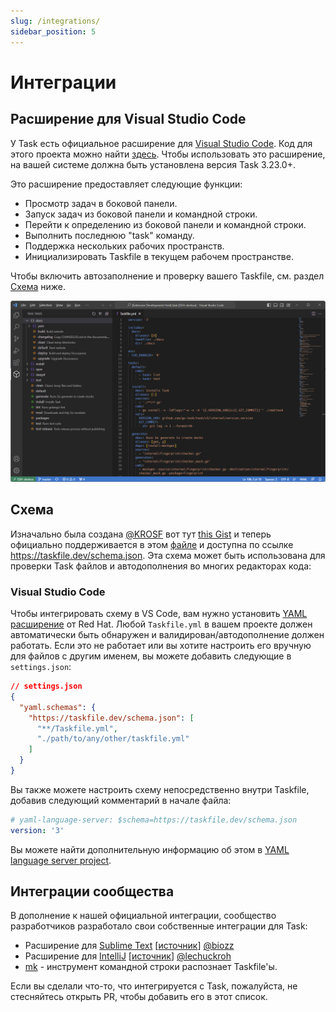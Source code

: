 ```yaml
---
slug: /integrations/
sidebar_position: 5
---
```


# Интеграции

## Расширение для Visual Studio Code

У Task есть официальное расширение для [Visual Studio Code](https://marketplace.visualstudio.com/items?itemName=task.vscode-task). Код для этого проекта можно найти [здесь](https://github.com/go-task/vscode-task). Чтобы использовать это расширение, на вашей системе должна быть установлена версия Task 3.23.0+.

Это расширение предоставляет следующие функции:

- Просмотр задач в боковой панели.
- Запуск задач из боковой панели и командной строки.
- Перейти к определению из боковой панели и командной строки.
- Выполнить последнюю "task" команду.
- Поддержка нескольких рабочих пространств.
- Инициализировать Taskfile в текущем рабочем пространстве.

Чтобы включить автозаполнение и проверку вашего Taskfile, см. раздел [Схема](#schema) ниже.

![Task for Visual Studio Code](https://github.com/go-task/vscode-task/blob/main/res/preview.png?raw=true)

## Схема

Изначально была создана [@KROSF](https://github.com/KROSF) вот тут [this Gist](https://gist.github.com/KROSF/c5435acf590acd632f71bb720f685895) и теперь официально поддерживается в этом [файле](https://github.com/go-task/task/blob/main/docs/static/schema.json) и доступна по ссылке https://taskfile.dev/schema.json. Эта схема может быть использована для проверки Task файлов и автодополнения во многих редакторах кода:

### Visual Studio Code

Чтобы интегрировать схему в VS Code, вам нужно установить [YAML расширение](https://marketplace.visualstudio.com/items?itemName=redhat.vscode-yaml) от Red Hat. Любой `Taskfile.yml` в вашем проекте должен автоматически быть обнаружен и валидирован/автодополнение должен работать. Если это не работает или вы хотите настроить его вручную для файлов с другим именем, вы можете добавить следующие в `settings.json`:

```json
// settings.json
{
  "yaml.schemas": {
    "https://taskfile.dev/schema.json": [
      "**/Taskfile.yml",
      "./path/to/any/other/taskfile.yml"
    ]
  }
}
```

Вы также можете настроить схему непосредственно внутри Taskfile, добавив следующий комментарий в начале файла:

```yaml
# yaml-language-server: $schema=https://taskfile.dev/schema.json
version: '3'
```

Вы можете найти дополнительную информацию об этом в [YAML language server project](https://github.com/redhat-developer/yaml-language-server).

## Интеграции сообщества

В дополнение к нашей официальной интеграции, сообщество разработчиков разработало свои собственные интеграции для Task:

- Расширение для [Sublime Text](https://packagecontrol.io/packages/Taskfile) [[источник](https://github.com/biozz/sublime-taskfile)] [@biozz](https://github.com/biozz)
- Расширение для [IntelliJ](https://plugins.jetbrains.com/plugin/17058-taskfile) [[источник](https://github.com/lechuckroh/task-intellij-plugin)] [@lechuckroh](https://github.com/lechuckroh)
- [mk](https://github.com/pycontribs/mk) - инструмент командной строки распознает Taskfile'ы.

Если вы сделали что-то, что интегрируется с Task, пожалуйста, не стесняйтесь открыть PR, чтобы добавить его в этот список.
